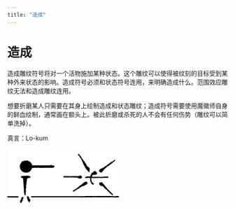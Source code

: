 ```yaml
---
title: "造成"
---
```

# 造成

造成雕纹符号将对一个活物施加某种状态。这个雕纹可以使得被纹刻的目标受到某种外来状态的影响。造成符号必须和状态符号连用，来明确造成什么。范围效应雕纹无法和造成雕纹连用。

想要折磨某人只需要在其身上绘制造成和状态雕纹；造成符号需要使用魔徽师自身的鲜血绘制，通常画在额头上。被此折磨或杀死的人不会有任何伤势（雕纹可以简单洗掉）。

真言：Lo-kum

![image-20240708101047408](./assets/image-20240708101047408.webp)